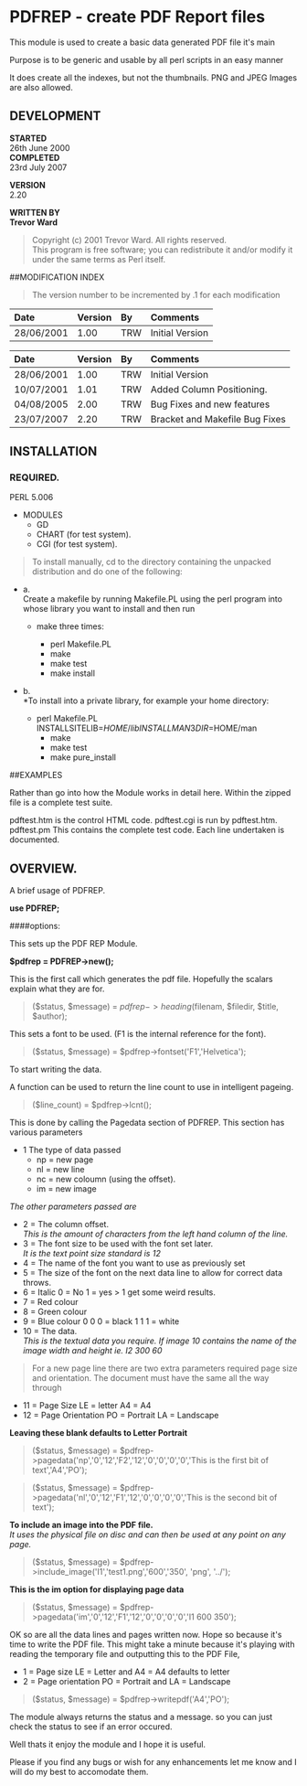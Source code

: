 # PDFREP - create PDF Report files
                                                                             
This module is used to create a basic data generated PDF file it's main  

Purpose is to be generic and usable by all perl scripts in an easy manner  

It does create all the indexes, but not the thumbnails. PNG and JPEG Images are also allowed.
                                                                             
## DEVELOPMENT                                                                 
                                                                         
**STARTED**                       
26th June 2000                                
**COMPLETED**                     
23rd July 2007
                                                                         
**VERSION**  
2.20                                          
                                                                         
**WRITTEN BY**                    
**Trevor Ward**
                                                                         
>Copyright (c) 2001 Trevor Ward. All rights reserved.                        
This program is free software; you can redistribute it and/or modify it under the same terms as Perl itself. 
  
##MODIFICATION INDEX           
                                                                         
>The version number to be incremented by .1 for each modification            
 
| Date  | Version  |  By  | Comments |
|:----- | :------------- | :--- |:---
| 28/06/2001 | 1.00  | TRW | Initial Version |
                                                                        
| Date       | Version | By   | Comments |
|:-----------|:--------|:-----|:---------|                                                                         
|28/06/2001  | 1.00    | TRW  | Initial Version |
|10/07/2001  | 1.01    | TRW  | Added Column Positioning. |
|04/08/2005  | 2.00    | TRW  | Bug Fixes and new features |
|23/07/2007  | 2.20    | TRW  | Bracket and Makefile Bug Fixes |
  
## INSTALLATION

### REQUIRED.
  
PERL 5.006

*  MODULES  
	*  GD  
	*  CHART (for test system).
	*  CGI   (for test system).
	
>To install manually, cd to the directory containing the unpacked
distribution and do one of the following:

* a.  
Create a makefile by running Makefile.PL using the perl program into whose library you want to install and then run  
	* make three times:

   		+ perl Makefile.PL
    	+ make
    	+	make test
    	+	make install

* b.  
*To install into a private library, for example your home directory:

    * perl Makefile.PL INSTALLSITELIB=$HOME/lib INSTALLMAN3DIR=$HOME/man
    	* make
    	* make test
    	* make pure_install

##EXAMPLES

Rather than go into how the Module works in detail here. Within the zipped file is a 
complete test suite.
  
pdftest.htm is the control HTML code.
pdftest.cgi is run by pdftest.htm.
pdftest.pm This contains the complete test code. Each line undertaken is documented.
  
## OVERVIEW.
  
A brief usage of PDFREP.
  
**use PDFREP;**
  
####options:
  
This sets up the PDF REP Module.

**$pdfrep = PDFREP->new();**

This is the first call which generates the pdf file. Hopefully the scalars explain what they are for.
  
>($status, $message) = $pdfrep->heading($filenam, $filedir, $title, $author);

This sets a font to be used. (F1 is the internal reference for the font).
   
>($status, $message) = $pdfrep->fontset('F1','Helvetica');

To start writing the data.
  
A function can be used to return the line count to use in intelligent pageing.
  
>($line_count)  = $pdfrep->lcnt();
  
This is done by calling the Pagedata section of PDFREP. This section has various parameters

* 1 The type of data passed
	* np = new page
	* nl = new line
	* nc = new coloumn (using the offset).
	* im = new image
    
*The other parameters passed are*

* 2  = The column offset.  
*This is the amount of characters from the left hand column of the line.*
* 3  = The font size to be used with the font set later.  
 *It is the text point size standard is 12*
* 4  = The name of the font you want to use as previously set
* 5  = The size of the font on the next data line to allow for correct data throws.
* 6  = Italic 0 = No 1 = yes > 1 get some weird results.
* 7  = Red colour
* 8  = Green colour
* 9  = Blue colour 0 0 0 = black 1 1 1 = white
* 10 = The data.  
 *This is the textual data you require. If image 10 contains the name of the image width and height ie. I2 300 60*

>For a new page line there are two extra parameters required page size and orientation. The document
must have the same all the way through

* 11 = Page Size LE = letter A4 = A4
* 12 = Page Orientation PO = Portrait LA = Landscape

**Leaving these blank defaults to Letter Portrait**


>($status, $message) = $pdfrep->pagedata('np','0','12','F2','12','0','0','0','0','This is the first bit of text','A4','PO');
  

>($status, $message) = $pdfrep->pagedata('nl','0','12','F1','12','0','0','0','0','This is the second bit of text');

**To include an image into the PDF file.**  
*It uses the physical file on disc and can then be 
used at any point on any page.*
    
>($status, $message) = $pdfrep->include_image('I1','test1.png','600','350', 'png', '../');
    
**This is the im option for displaying page data**
    
>($status, $message) = $pdfrep->pagedata('im','0','12','F1','12','0','0','0','0','I1 600 350');

OK so are all the data lines and pages written now. Hope so because it's time to write the
PDF file. This might take a minute because it's playing with reading the temporary file and
outputting this to the PDF File, 

* 1 = Page size LE = Letter and A4 = A4 defaults to letter
* 2 = Page orientation PO = Portrait and LA = Landscape

> ($status, $message) = $pdfrep->writepdf('A4','PO');

The module always returns the status and a message. so you can just check the status to see if an error
occured.
  
  
Well thats it enjoy the module and I hope it is useful.
  
Please if you find any bugs or wish for any enhancements let me know and I will do
my best to accomodate them.
  
